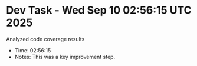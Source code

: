 # Dev Task - Wed Sep 10 02:56:15 UTC 2025
Analyzed code coverage results
- Time: 02:56:15
- Notes: This was a key improvement step.
